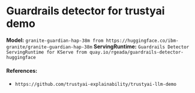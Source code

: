 # Guardrails detector for trustyai demo

__Model:__ `granite-guardian-hap-38m from https://huggingface.co/ibm-granite/granite-guardian-hap-38m`
__ServingRuntime:__ `Guardrails Detector ServingRuntime for KServe from quay.io/rgeada/guardrails-detector-huggingface`

#### References:
- `https://github.com/trustyai-explainability/trustyai-llm-demo`
